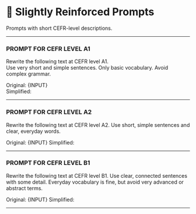 # 🔹 Slightly Reinforced Prompts

Prompts with short CEFR-level descriptions.

---

### PROMPT FOR CEFR LEVEL A1 
Rewrite the following text at CEFR level A1.  
Use very short and simple sentences. Only basic vocabulary. Avoid complex grammar.  

Original: {INPUT}  
Simplified:  

---

### PROMPT FOR CEFR LEVEL A2
Rewrite the following text at CEFR level A2.
Use short, simple sentences and clear, everyday words.

Original: {INPUT}
Simplified:

---

### PROMPT FOR CEFR LEVEL B1
Rewrite the following text at CEFR level B1.
Use clear, connected sentences with some detail. Everyday vocabulary is fine, but avoid very advanced or abstract terms.

Original: {INPUT}
Simplified:

---
